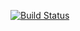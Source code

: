 [![Build Status](https://travis-ci.org/locchuong/lab5.svg?branch=main)](https://travis-ci.org/locchuong/lab5)